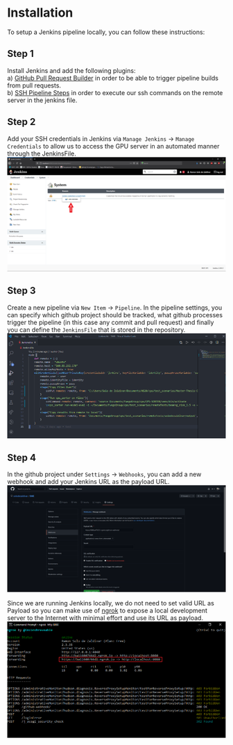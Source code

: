 # Installation

To setup a Jenkins pipeline locally, you can follow these instructions:

## Step 1

Install Jenkins and add the following plugins:<br>
a) [GitHub Pull Request Builder](https://plugins.jenkins.io/ghprb/) in order to be able to trigger pipeline builds from pull requests.<br>
b) [SSH Pipeline Steps](https://www.jenkins.io/doc/pipeline/steps/ssh-steps/) in order to execute our ssh commands on the remote server in the jenkins file.

## Step 2

Add your SSH credentials in Jenkins via `Manage Jenkins` -> `Manage Credentials` to allow us to access the GPU server in an automated manner through the JenkinsFile.
![](https://github.com/janousy/CPS-DevOps/blob/main/pipeline/resources/credentials.png)

## Step 3

Create a new pipeline via `New Item` -> `Pipeline`. In the pipeline settings, you can specify which github project should be tracked, what github processes trigger the pipeline (in this case any commit and pull request) and finally you can define the `JenkinsFile` that is stored in the repository.
![](https://github.com/janousy/CPS-DevOps/blob/main/pipeline/resources/jenkinsfile.PNG)

## Step 4

In the github project under `Settings` -> `Webhooks`, you can add a new webhook and add your Jenkins URL as the payload URL.<br>
![](https://github.com/janousy/CPS-DevOps/blob/main/pipeline/resources/webhook.png)<br>

Since we are running Jenkins locally, we do not need to set valid URL as Payload so you can make use of [ngrok](https://ngrok.com/) to expose a local development server to the Internet with minimal effort and use its URL as payload. <br> ![](https://github.com/janousy/CPS-DevOps/blob/main/pipeline/resources/ngroki.png)
